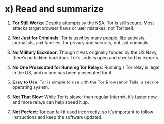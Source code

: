 # x) Read and summarize

1. **Tor Still Works**: Despite attempts by the NSA, Tor is still secure. Most attacks target browser flaws or user mistakes, not Tor itself.

2. **Not Just for Criminals**: Tor is used by many people, like activists, journalists, and families, for privacy and security, not just criminals.

3. **No Military Backdoor**: Though it was originally funded by the US Navy, there’s no hidden backdoor. Tor’s code is open and checked by experts.

4. **No One Prosecuted for Running Tor Relays**: Running a Tor relay is legal in the US, and no one has been prosecuted for it.

5. **Easy to Use**: Tor is simple to use with the Tor Browser or Tails, a secure operating system.

6. **Not That Slow**: While Tor is slower than regular Internet, it’s faster now, and more relays can help speed it up.

7. **Not Perfect**: Tor can fail if used incorrectly, so it’s important to follow instructions and keep the software updated. 


